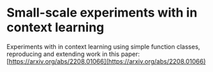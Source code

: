 # Small-scale experiments with in context learning

Experiments with in context learning using simple function classes, reproducing and extending work in this paper: [https://arxiv.org/abs/2208.01066](https://arxiv.org/abs/2208.01066)
